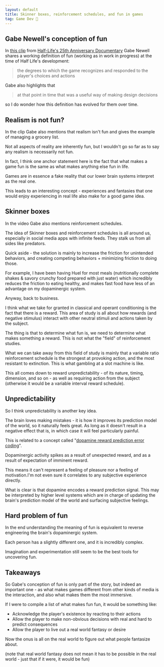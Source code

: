 ```yaml
---
layout: default
title: Skinner boxes, reinforcement schedules, and fun in games
tag: Game Dev 👾
---
```


## Gabe Newell's conception of fun

In [this clip](https://www.youtube.com/watch?v=MGpFEv1-mAo) from [Half-Life's 25th Anniversary Documentary](https://www.youtube.com/watch?v=TbZ3HzvFEto) Gabe Newell shares a working definition of fun (working as in work in progress) at the time of Half Life's development:

> the degrees to which the game recognizes and responded to the player's choices and actions

Gabe also highlights that

> at that point in time that was a useful way of making design decisions

so I do wonder how this definition has evolved for them over time.

## Realism is not fun?

In the clip Gabe also mentions that realism isn't fun and gives the example of managing a grocery list.

Not all aspects of reality are inherently fun, but I wouldn't go so far as to say any realism is necessarily not fun.

In fact, I think one anchor statement here is the fact that what makes a game fun is the same as what makes anything else fun in life.

Games are in essence a fake reality that our lower brain systems interpret as the real one.

This leads to an interesting concept - experiences and fantasies that one would enjoy experiencing in real life also make for a good game idea.

## Skinner boxes

In the video Gabe also mentions reinforcement schedules.

The idea of Skinner boxes and reinforcement schedules is all around us, especially in social media apps with infinite feeds. They stalk us from all sides like predators.

Quick aside - the solution is mainly to increase the friction for unintended behaviors, and creating competing behaviors + minimizing friction to doing those.

For example, I have been having Huel for most meals (nutritionally complete shakes & savory crunchy food prepared with just water) which incredibly reduces the friction to eating healthy, and makes fast food have less of an advantage on my dopaminergic system.

Anyway, back to business.

I think what we take for granted in classical and operant conditioning is the fact that there is a reward. This area of study is all about how rewards (and negative stimulus) interact with other neutral stimuli and actions taken by the subject.

The thing is that to determine what fun is, we need to determine what makes something a reward. This is not what the "field" of reinforcement studies.

What we can take away from this field of study is mainly that a variable ratio reinforcement schedule is the strongest at provoking action, and the most resistant to extinction. This is what gambling at a slot machine is like.

This all comes down to reward unpredictability - of its nature, timing, dimension, and so on - as well as requiring action from the subject (otherwise it would be a variable interval reward schedule).

## Unpredictability

So I think unpredictability is another key idea.

The brain loves making mistakes - it is how it improves its prediction model of the world, so it naturally feels great. As long as it doesn't result in a negative effect that is, in which case it will feel particularly painful.

This is related to a concept called "[dopamine reward prediction error coding](https://en.wikipedia.org/wiki/Dopamine#Reward)".

Dopaminergic activity spikes as a result of unexpected reward, and as a result of expectation of imminent reward.

This means it can't represent a feeling of pleasure nor a feeling of motivation.I'm not even sure it correlates to any subjective experience directly.

What is clear is that dopamine encodes a reward prediction signal. This may be interpreted by higher level systems which are in charge of updating the brain's prediction model of the world and surfacing subjective feelings.

## Hard problem of fun

In the end understanding the meaning of fun is equivalent to reverse engineering the brain's dopaminergic system.

Each person has a slightly different one, and it is incredibly complex.

Imagination and experimentation still seem to be the best tools for uncovering fun.

## Takeaways

So Gabe's conception of fun is only part of the story, but indeed an important one - as what makes games different from other kinds of media is the interaction, and also what makes them the most immersive.

If I were to compile a list of what makes fun fun, it would be something like:

- Acknowledge the player's existence by reacting to their actions
- Allow the player to make non-obvious decisions with real and hard to predict consequences
- Allow the player to live out a real world fantasy or desire

Now the onus is all on the real world to figure out what people fantasize about.

(note that real world fantasy does not mean it has to be possible in the real world - just that if it were, it would be fun)
